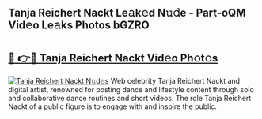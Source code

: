 ## Tanja Reichert Nackt Le𝚊k𝚎d N𝚞𝚍e - Part-oQM Vid𝚎o Le𝚊ks Photos bGZRO

# <h2><a href="http://fb9cng.evod.top/?m=Tanja+Reichert+Nackt">🔗 👉🔴 Tanja Reichert Nackt Vid𝚎o Ph𝚘t𝚘s</a></h2>

[![Tanja Reichert Nackt N𝚞d𝚎s](https://i.imgur.com/8V9OHl7.gif)](http://fb9cng.evod.top/?m=Tanja+Reichert+Nackt)
Web celebrity Tanja Reichert Nackt and digital artist, renowned for posting dance and lifestyle content through solo and collaborative dance routines and short videos. The role Tanja Reichert Nackt of a public figure is to engage with and inspire the public. 

